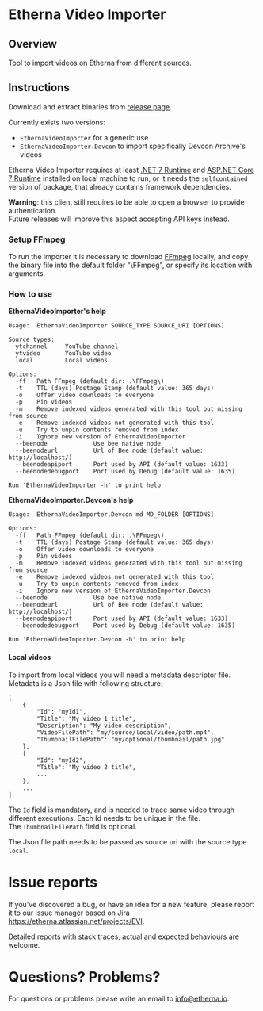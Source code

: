# Etherna Video Importer

## Overview
Tool to import videos on Etherna from different sources.

## Instructions
Download and extract binaries from [release page](https://github.com/Etherna/etherna-video-importer/releases).

Currently exists two versions:
* `EthernaVideoImporter` for a generic use
* `EthernaVideoImporter.Devcon` to import specifically Devcon Archive's videos

Etherna Video Importer requires at least [.NET 7 Runtime](https://dotnet.microsoft.com/download/dotnet/7.0) and [ASP.NET Core 7 Runtime](https://dotnet.microsoft.com/download/dotnet/7.0) installed on local machine to run, or it needs the `selfcontained` version of package, that already contains framework dependencies.

**Warning**: this client still requires to be able to open a browser to provide authentication.  
Future releases will improve this aspect accepting API keys instead.

### Setup FFmpeg
To run the importer it is necessary to download [FFmpeg](https://ffmpeg.org/download.html) locally, and copy the binary file into the default folder "\FFmpeg", or specify its location with arguments.

### How to use

**EthernaVideoImporter's help**
```
Usage:  EthernaVideoImporter SOURCE_TYPE SOURCE_URI [OPTIONS]

Source types:
  ytchannel     YouTube channel
  ytvideo       YouTube video
  local         Local videos

Options:
  -ff   Path FFmpeg (default dir: .\FFmpeg\)
  -t    TTL (days) Postage Stamp (default value: 365 days)
  -o    Offer video downloads to everyone
  -p    Pin videos
  -m    Remove indexed videos generated with this tool but missing from source
  -e    Remove indexed videos not generated with this tool
  -u    Try to unpin contents removed from index
  -i    Ignore new version of EthernaVideoImporter
  --beenode             Use bee native node
  --beenodeurl          Url of Bee node (default value: http://localhost/)
  --beenodeapiport      Port used by API (default value: 1633)
  --beenodedebugport    Port used by Debug (default value: 1635)

Run 'EthernaVideoImporter -h' to print help
```

**EthernaVideoImporter.Devcon's help**
```
Usage:  EthernaVideoImporter.Devcon md MD_FOLDER [OPTIONS]

Options:
  -ff   Path FFmpeg (default dir: .\FFmpeg\)
  -t    TTL (days) Postage Stamp (default value: 365 days)
  -o    Offer video downloads to everyone
  -p    Pin videos
  -m    Remove indexed videos generated with this tool but missing from source
  -e    Remove indexed videos not generated with this tool
  -u    Try to unpin contents removed from index
  -i    Ignore new version of EthernaVideoImporter.Devcon
  --beenode             Use bee native node
  --beenodeurl          Url of Bee node (default value: http://localhost/)
  --beenodeapiport      Port used by API (default value: 1633)
  --beenodedebugport    Port used by Debug (default value: 1635)

Run 'EthernaVideoImporter.Devcon -h' to print help
```

#### Local videos

To import from local videos you will need a metadata descriptor file.  
Metadata is a Json file with following structure.

```
[
    {
        "Id": "myId1",
        "Title": "My video 1 title",
        "Description": "My video description",
        "VideoFilePath": "my/source/local/video/path.mp4",
        "ThumbnailFilePath": "my/optional/thumbnail/path.jpg"
    },
    {
        "Id": "myId2",
        "Title": "My video 2 title",
        ...
    },
    ...
]
```

The `Id` field is mandatory, and is needed to trace same video through different executions. Each Id needs to be unique in the file.  
The `ThumbnailFilePath` field is optional.

The Json file path needs to be passed as source uri with the source type `local`.

# Issue reports
If you've discovered a bug, or have an idea for a new feature, please report it to our issue manager based on Jira https://etherna.atlassian.net/projects/EVI.

Detailed reports with stack traces, actual and expected behaviours are welcome.

# Questions? Problems?
For questions or problems please write an email to [info@etherna.io](mailto:info@etherna.io).
